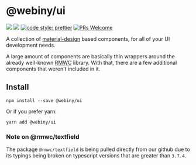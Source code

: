 # @webiny/ui
[![](https://img.shields.io/npm/dw/@webiny/ui.svg)](https://www.npmjs.com/package/@webiny/ui) 
[![](https://img.shields.io/npm/v/@webiny/ui.svg)](https://www.npmjs.com/package/@webiny/ui)
[![code style: prettier](https://img.shields.io/badge/code_style-prettier-ff69b4.svg?style=flat-square)](https://github.com/prettier/prettier)
[![PRs Welcome](https://img.shields.io/badge/PRs-welcome-brightgreen.svg?style=flat-square)](http://makeapullrequest.com)

A collection of [material-design](https://material.io/) based 
components, for all of your UI development needs. 

A large amount of components are basically thin wrappers around the
already well-known [RMWC](https://rmwc.io/) library. With that, 
there are a few additional components that weren't included in it.

  
## Install
```
npm install --save @webiny/ui
```

Or if you prefer yarn: 
```
yarn add @webiny/ui
```

### Note on @rmwc/textfield
The package `@rmwc/textfield` is being pulled directly from our github due to its typings being broken on typescript versions that are greater than `3.7.4`. 
